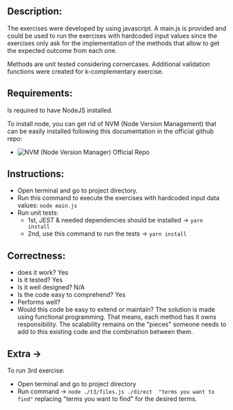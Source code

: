## Description:
The exercises were developed by using javascript. A main.js is provided and could be used to run the exercises with hardcoded input values since the exercises only ask for the implementation of the methods that allow to get the expected outcome from each one.

Methods are unit tested considering cornercases.
Additional validation functions were created for k-complementary exercise.

## Requirements:
Is required to have NodeJS installed.

To install node, you can get rid of NVM (Node Version Management) that can be easily installed following this documentation in the official github repo: 
- ![NVM (Node Version Manager) Official Repo](https://github.com/nvm-sh/nvm) 

## Instructions:
- Open terminal and go to project directory.
- Run this command to execute the exercises with hardcoded input data values: `node main.js`
- Run unit tests: 
  - 1st, *JEST* & needed dependencies should be installed -> `yarn install`
  - 2nd, use this command to run the tests -> `yarn install`

## Correctness:
- does it work? Yes
-  Is it tested? Yes
-  Is it well designed? N/A
-  Is the code easy to comprehend? Yes
-  Performs well? 
-  Would this code be easy to extend or maintain? The solution is made using functional programming. That means, each method has it owns responsibility. The scalability remains on the "pieces" someone needs to add to this existing code and the combination between them.

## Extra ->

To run 3rd exercise:

- Open terminal and go to project directory
- Run command -> `node ./t3/files.js ./direct  "terms you want to find"` replacing "terms you want to find" for the desired terms.